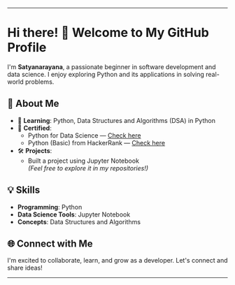 

---

# Hi there! 👋 Welcome to My GitHub Profile  

I'm **Satyanarayana**, a passionate beginner in software development and data science. I enjoy exploring Python and its applications in solving real-world problems.  

## 🚀 About Me  
- 🌱 **Learning**: Python, Data Structures and Algorithms (DSA) in Python  
- 📜 **Certified**:  
  - Python for Data Science — [Check here](https://courses.edx.org/certificates/ae22edf8222c4e1dba790e18156f476a?_gl=1*1clb9m0*_gcl_au*NDQ1Nzc3ODI1LjE3MzY2OTIxNDY.*_ga*MTkzNzgxNjY0LjE3MzY2OTIxNDc.*_ga_D3KS4KMDT0*MTczNzY0MTQ1Ni4zLjEuMTczNzY0MTU2NC4zMi4wLjA.)  
  - Python (Basic) from HackerRank — [Check here](https://www.hackerrank.com/certificates/fbabefa7b888)  
- 🛠️ **Projects**:  
  - Built a project using Jupyter Notebook  
    *(Feel free to explore it in my repositories!)*  

## 💡 Skills  
- **Programming**: Python  
- **Data Science Tools**: Jupyter Notebook  
- **Concepts**: Data Structures and Algorithms  

## 🌐 Connect with Me  
I'm excited to collaborate, learn, and grow as a developer. Let's connect and share ideas!  

---  
